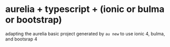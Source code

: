 # aurelia + typescript + (ionic or bulma or bootstrap)

adapting the aurelia basic project generated by `au new` to use ionic 4, bulma, and bootsrap 4
